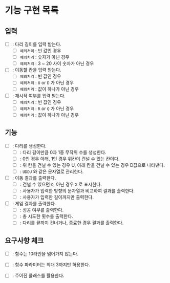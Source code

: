 # 기능 구현 목록
## 입력
- [ ] : 다리 길이를 입력 받는다.
  - [ ] `예외처리` : 빈 값인 경우
  - [ ] `예외처리` : 숫자가 아닌 경우
  - [ ] `예외처리` : 3 ~ 20 사이 숫자가 아닌 경우

- [ ] : 이동할 칸을 입력 받는다.
  - [ ] `예외처리` : 빈 값인 경우
  - [ ] `예외처리` : `U` or `D` 가 아닌 경우
  - [ ] `예외처리` : 값이 하나가 아닌 경우

- [ ] : 재시작 여부를 입력 받는다.
  - [ ] `예외처리` : 빈 값인 경우
  - [ ] `예외처리` : `R` or `Q` 가 아닌 경우
  - [ ] `예외처리` : 값이 하나가 아닌 경우

## 기능
- [ ] : 다리를 생성한다.
  - [ ] : 다리 길이만큼 0과 1중 무작위 수를 생성한다.
  - [ ] : 0인 경우 아래, 1인 경우 위칸이 건널 수 있는 칸이다.
  - [ ] : 위 칸을 건널 수 있는 경우 U, 아래 칸을 건널 수 있는 경우 D값으로 나타낸다.
  - [ ] : `UDDU` 와 같은 문자열로 관리한다.
  
- [ ] : 이동 결과를 출력한다.
  - [ ] : 건널 수 있으면 `O`, 아닌 경우 `X` 로 표시한다.
  - [ ] : 사용자가 입력한 방향의 문자열과 비교하여 결과를 출력한다.
  - [ ] : 사용자가 입력한 길이까지만 출력한다.

- [ ] : 게임 결과를 출력한다.
  - [ ] : 성공 여부를 출력한다.
  - [ ] : 총 시도한 횟수를 출력한다.
  - [ ] : 다리를 끝까지 건너거나, 종료한 경우 결과를 출력한다.

## 요구사항 체크
- [ ] : 함수는 10라인을 넘어가지 않는다.
- [ ] : 함수 파라미터는 최대 3까지만 허용한다.
- [ ] : 주어진 클래스를 활용한다.



  